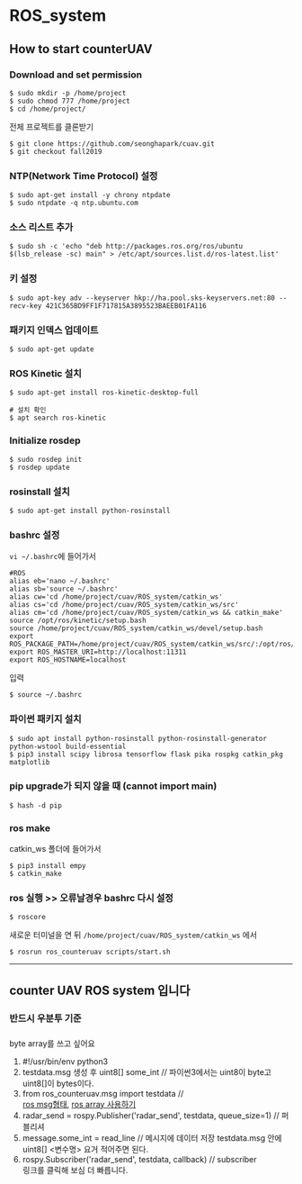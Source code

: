 ROS_system
=======
## How to start counterUAV

### Download and set permission
```
$ sudo mkdir -p /home/project
$ sudo chmod 777 /home/project
$ cd /home/project/
```

전체 프로젝트를 클론받기

```
$ git clone https://github.com/seonghapark/cuav.git
$ git checkout fall2019
```

### NTP(Network Time Protocol) 설정
```
$ sudo apt-get install -y chrony ntpdate
$ sudo ntpdate -q ntp.ubuntu.com
```

### 소스 리스트 추가 
```
$ sudo sh -c 'echo "deb http://packages.ros.org/ros/ubuntu $(lsb_release -sc) main" > /etc/apt/sources.list.d/ros-latest.list'
```

### 키 설정
```
$ sudo apt-key adv --keyserver hkp://ha.pool.sks-keyservers.net:80 --recv-key 421C365BD9FF1F717815A3895523BAEEB01FA116
```

### 패키지 인덱스 업데이트
```
$ sudo apt-get update
```

### ROS Kinetic 설치
```
$ sudo apt-get install ros-kinetic-desktop-full

# 설치 확인
$ apt search ros-kinetic
```

### Initialize rosdep
```
$ sudo rosdep init
$ rosdep update
```

### rosinstall 설치
```
$ sudo apt-get install python-rosinstall
```

### bashrc 설정
`vi ~/.bashrc`에 들어가서

```
#ROS
alias eb='nano ~/.bashrc'
alias sb='source ~/.bashrc'
alias cw='cd /home/project/cuav/ROS_system/catkin_ws'
alias cs='cd /home/project/cuav/ROS_system/catkin_ws/src'
alias cm='cd /home/project/cuav/ROS_system/catkin_ws && catkin_make'
source /opt/ros/kinetic/setup.bash
source /home/project/cuav/ROS_system/catkin_ws/devel/setup.bash
export ROS_PACKAGE_PATH=/home/project/cuav/ROS_system/catkin_ws/src/:/opt/ros/kinetic/share
export ROS_MASTER_URI=http://localhost:11311
export ROS_HOSTNAME=localhost
```
입력

```
$ source ~/.bashrc
```

### 파이썬 패키지 설치
```
$ sudo apt install python-rosinstall python-rosinstall-generator python-wstool build-essential
$ pip3 install scipy librosa tensorflow flask pika rospkg catkin_pkg matplotlib
```

### pip upgrade가 되지 않을 때 (cannot import main)
```
$ hash -d pip
```

### ros make

catkin_ws 폴더에 들어가서

```
$ pip3 install empy
$ catkin_make
```

### ros 실행 >> 오류날경우 bashrc 다시 설정

```
$ roscore
```

새로운 터미널을 연 뒤
`/home/project/cuav/ROS_system/catkin_ws` 에서
```
$ rosrun ros_counteruav scripts/start.sh
```




---------

## counter UAV ROS system 입니다

### 반드시 우분투 기준 


### 
byte array를 쓰고 싶어요<br>
1. #!/usr/bin/env python3<br>
2. testdata.msg 생성 후 uint8[] some_int // 파이썬3에서는 uint8이 byte고 uint8[]이 bytes이다.
3. from ros_counteruav.msg import testdata  // <br> [ros msg형태](http://wiki.ros.org/msg), [ros array 사용하기](https://answers.ros.org/question/9471/how-to-recieve-an-array-over-publisher-and-subscriber-python/)<br>
4. radar_send = rospy.Publisher('radar_send', testdata, queue_size=1) // 퍼블리셔<br>
5. message.some_int = read_line // 메시지에 데이터 저장 testdata.msg 안에 uint8[] <변수명> 요거 적어주면 된다.<br>
6. rospy.Subscriber('radar_send', testdata, callback) // subscriber <br>
링크를 클릭해 보심 더 빠릅니다.
